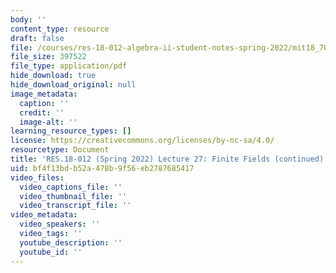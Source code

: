 ```yaml
---
body: ''
content_type: resource
draft: false
file: /courses/res-18-012-algebra-ii-student-notes-spring-2022/mit18_702s22_lec27.pdf
file_size: 397522
file_type: application/pdf
hide_download: true
hide_download_original: null
image_metadata:
  caption: ''
  credit: ''
  image-alt: ''
learning_resource_types: []
license: https://creativecommons.org/licenses/by-nc-sa/4.0/
resourcetype: Document
title: 'RES.18-012 (Spring 2022) Lecture 27: Finite Fields (continued)'
uid: bf4f13bd-b52a-478b-9f56-eb2787685417
video_files:
  video_captions_file: ''
  video_thumbnail_file: ''
  video_transcript_file: ''
video_metadata:
  video_speakers: ''
  video_tags: ''
  youtube_description: ''
  youtube_id: ''
---
```

